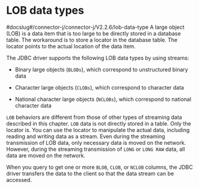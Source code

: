 LOB data types 
===================================
#docslug#/connector-j/connector-j/V2.2.6/lob-data-type
A large object (LOB) is a data item that is too large to be directly stored in a database table. The workaround is to store a locator in the database table. The locator points to the actual location of the data item. 

The JDBC driver supports the following LOB data types by using streams:

* Binary large objects (`BLOBs`), which correspond to unstructured binary data

  

* Character large objects (`CLOBs`), which correspond to character data

  

* National character large objects (`NCLOBs`), which correspond to national character data

  




`LOB` behaviors are different from those of other types of streaming data described in this chapter. `LOB` data is not directly stored in a table. Only the locator is. You can use the locator to manipulate the actual data, including reading and writing data as a stream. Even during the streaming transmission of LOB data, only necessary data is moved on the network. However, during the streaming transmission of `LONG` or `LONG RAW` data, all data are moved on the network. 

When you query to get one or more `BLOB`, `CLOB`, or `NCLOB` columns, the JDBC driver transfers the data to the client so that the data stream can be accessed.
